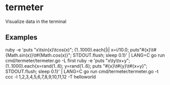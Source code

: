 # termeter
Visualize data in the terminal


## Examples

ruby -e 'puts "x\tsin(x)\tcos(x)"; (1..1000).each{|i| x=i/10.0; puts"#{x}\t#{Math.sin(x)}\t#{Math.cos(x)}"; STDOUT.flush; sleep 0.1}' | LANG=C go run cmd/termeter/termeter.go -L first
ruby -e 'puts "x\ty\tx+y"; (1..1000).each{x=rand(1..6); y=rand(1..6); puts "#{x}\t#{y}\t#{x+y}"; STDOUT.flush; sleep 0.1}' | LANG=C go run cmd/termeter/termeter.go -t ccc -l 1,2,3,4,5,6,7,8,9,10,11,12 -T helloworld
